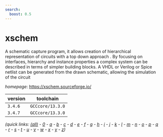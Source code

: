 ```yaml
---
search:
  boost: 0.5
---
```

# xschem

A schematic capture program, it allows creation of hierarchical representation  of circuits with a top down approach . By focusing on interfaces, hierarchy and instance  properties a complex system can be described in terms of simpler building blocks. A VHDL  or Verilog or Spice netlist can be generated from the drawn schematic, allowing the simulation of the circuit

*homepage*: <https://xschem.sourceforge.io/>

version | toolchain
--------|----------
``3.4.6`` | ``GCCcore/13.3.0``
``3.4.7`` | ``GCCcore/13.3.0``


*(quick links: [(all)](../index.md) - [0](../0/index.md) - [a](../a/index.md) - [b](../b/index.md) - [c](../c/index.md) - [d](../d/index.md) - [e](../e/index.md) - [f](../f/index.md) - [g](../g/index.md) - [h](../h/index.md) - [i](../i/index.md) - [j](../j/index.md) - [k](../k/index.md) - [l](../l/index.md) - [m](../m/index.md) - [n](../n/index.md) - [o](../o/index.md) - [p](../p/index.md) - [q](../q/index.md) - [r](../r/index.md) - [s](../s/index.md) - [t](../t/index.md) - [u](../u/index.md) - [v](../v/index.md) - [w](../w/index.md) - [x](../x/index.md) - [y](../y/index.md) - [z](../z/index.md))*

